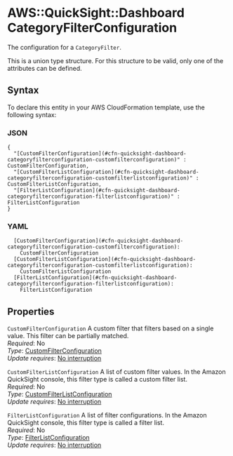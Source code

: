 # AWS::QuickSight::Dashboard CategoryFilterConfiguration<a name="aws-properties-quicksight-dashboard-categoryfilterconfiguration"></a>

The configuration for a `CategoryFilter`\.

This is a union type structure\. For this structure to be valid, only one of the attributes can be defined\.

## Syntax<a name="aws-properties-quicksight-dashboard-categoryfilterconfiguration-syntax"></a>

To declare this entity in your AWS CloudFormation template, use the following syntax:

### JSON<a name="aws-properties-quicksight-dashboard-categoryfilterconfiguration-syntax.json"></a>

```
{
  "[CustomFilterConfiguration](#cfn-quicksight-dashboard-categoryfilterconfiguration-customfilterconfiguration)" : CustomFilterConfiguration,
  "[CustomFilterListConfiguration](#cfn-quicksight-dashboard-categoryfilterconfiguration-customfilterlistconfiguration)" : CustomFilterListConfiguration,
  "[FilterListConfiguration](#cfn-quicksight-dashboard-categoryfilterconfiguration-filterlistconfiguration)" : FilterListConfiguration
}
```

### YAML<a name="aws-properties-quicksight-dashboard-categoryfilterconfiguration-syntax.yaml"></a>

```
  [CustomFilterConfiguration](#cfn-quicksight-dashboard-categoryfilterconfiguration-customfilterconfiguration):
    CustomFilterConfiguration
  [CustomFilterListConfiguration](#cfn-quicksight-dashboard-categoryfilterconfiguration-customfilterlistconfiguration):
    CustomFilterListConfiguration
  [FilterListConfiguration](#cfn-quicksight-dashboard-categoryfilterconfiguration-filterlistconfiguration):
    FilterListConfiguration
```

## Properties<a name="aws-properties-quicksight-dashboard-categoryfilterconfiguration-properties"></a>

`CustomFilterConfiguration` <a name="cfn-quicksight-dashboard-categoryfilterconfiguration-customfilterconfiguration"></a>
A custom filter that filters based on a single value\. This filter can be partially matched\.  
_Required_: No  
_Type_: [CustomFilterConfiguration](aws-properties-quicksight-dashboard-customfilterconfiguration.md)  
_Update requires_: [No interruption](https://docs.aws.amazon.com/AWSCloudFormation/latest/UserGuide/using-cfn-updating-stacks-update-behaviors.html#update-no-interrupt)

`CustomFilterListConfiguration` <a name="cfn-quicksight-dashboard-categoryfilterconfiguration-customfilterlistconfiguration"></a>
A list of custom filter values\. In the Amazon QuickSight console, this filter type is called a custom filter list\.  
_Required_: No  
_Type_: [CustomFilterListConfiguration](aws-properties-quicksight-dashboard-customfilterlistconfiguration.md)  
_Update requires_: [No interruption](https://docs.aws.amazon.com/AWSCloudFormation/latest/UserGuide/using-cfn-updating-stacks-update-behaviors.html#update-no-interrupt)

`FilterListConfiguration` <a name="cfn-quicksight-dashboard-categoryfilterconfiguration-filterlistconfiguration"></a>
A list of filter configurations\. In the Amazon QuickSight console, this filter type is called a filter list\.  
_Required_: No  
_Type_: [FilterListConfiguration](aws-properties-quicksight-dashboard-filterlistconfiguration.md)  
_Update requires_: [No interruption](https://docs.aws.amazon.com/AWSCloudFormation/latest/UserGuide/using-cfn-updating-stacks-update-behaviors.html#update-no-interrupt)

